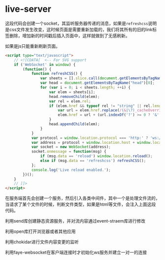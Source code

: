 # live-server

这段代码会创建一个socket，其监听服务器传递的消息，如果是`refreshcss`说明是css文件发生改变，这时候页面是需要重新加载的，我们将其所有的旧的link标签删除，增加新的时间戳后插入页面中，这样就做到了无感刷新。

如果是js只能重新刷新页面。

``` html
<script type="text/javascript">
	// <![CDATA[  <-- For SVG support
	if ('WebSocket' in window) {
		(function() {
			function refreshCSS() {
				var sheets = [].slice.call(document.getElementsByTagName("link"));
				var head = document.getElementsByTagName("head")[0];
				for (var i = 0; i < sheets.length; ++i) {
					var elem = sheets[i];
					head.removeChild(elem);
					var rel = elem.rel;
					if (elem.href && typeof rel != "string" || rel.length == 0 || rel.toLowerCase() == "stylesheet") {
						var url = elem.href.replace(/(&|\?)_cacheOverride=\d+/, '');
						elem.href = url + (url.indexOf('?') >= 0 ? '&' : '?') + '_cacheOverride=' + (new Date().valueOf());
					}
					head.appendChild(elem);
				}
			}
			var protocol = window.location.protocol === 'http:' ? 'ws://' : 'wss://';
			var address = protocol + window.location.host + window.location.pathname + '/ws';
			var socket = new WebSocket(address);
			socket.onmessage = function(msg) {
				if (msg.data == 'reload') window.location.reload();
				else if (msg.data == 'refreshcss') refreshCSS();
			};
			console.log('Live reload enabled.');
		})();
	}
	// ]]>
</script>
```

在服务端首先会创建一个服务，然后引入各类中间件，其中一个是处理文件流的，当请求了某个文件的时候，判断文件类型，如果是html等文件，会注入上面这段代码。

利用send库创建静态资源服务，并对流内容通过event-straem库进行修改

利用open库打开浏览器或者其他应用

利用chokidar进行文件内容变更的监听

利用faye-websocket在客户端连接时才初始化ws服务并建立一对一的连接